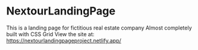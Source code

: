 # NextourLandingPage
This is a landing page for fictitious real estate company
Almost completely built with CSS Grid
View the site at: https://nextourlandingpageproject.netlify.app/
